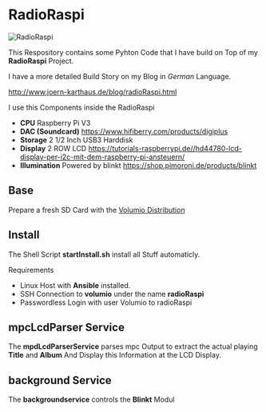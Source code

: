 # RadioRaspi

![RadioRaspi](http://www.joern-karthaus.de/blog/img/radio/radio7.jpg)

This Respository contains some Pyhton Code that I have build on Top of my **RadioRaspi** 
Project.

I have a more detailed Build Story on my Blog in *German* Language.

http://www.joern-karthaus.de/blog/radioRaspi.html

I use this Components inside the RadioRaspi

* **CPU** Raspberry Pi V3
* **DAC (Soundcard)** https://www.hifiberry.com/products/digiplus
* **Storage** 2 1/2 Inch USB3 Harddisk
* **Display** 2 ROW LCD https://tutorials-raspberrypi.de//hd44780-lcd-display-per-i2c-mit-dem-raspberry-pi-ansteuern/
* **Illumination** Powered by blinkt https://shop.pimoroni.de/products/blinkt

## Base
Prepare a fresh SD Card with the [Volumio Distribution](https://volumio.org/get-started/)

## Install
The Shell Script **startInstall.sh** install all Stuff automaticly.

Requirements
- Linux Host with **Ansible** installed.
- SSH Connection to **volumio** under the name **radioRaspi**
- Passwordless Login with user Volumio to radioRaspi

## mpcLcdParser Service
The **mpdLcdParserService** parses mpc Output to extract the actual playing **Title** and **Album**
And Display this Information at the LCD Display.

## background Service
The **backgroundservice** controls the **Blinkt** Modul

